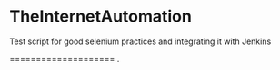 TheInternetAutomation
====================

Test script for good selenium practices and integrating it with Jenkins

====================
.
